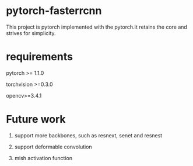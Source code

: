 # pytorch-fasterrcnn
This project is pytorch implemented with the pytorch.It retains the core and strives for simplicity.


# requirements

pytorch >= 1.1.0

torchvision >=0.3.0

opencv>=3.4.1

# Future work
1. support more backbones, such as resnext, senet and resnest

2. support deformable convolution

3. mish activation function




